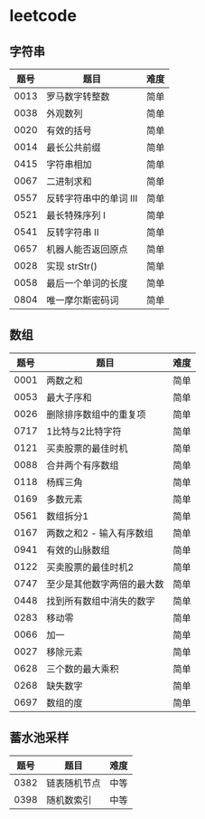 # leetcode

## 字符串
|题号|题目|难度|
|----|----|----|
|0013|罗马数字转整数|简单|
|0038|外观数列|简单|
|0020|有效的括号|简单|
|0014|最长公共前缀|简单|
|0415|字符串相加|简单|
|0067|二进制求和|简单|
|0557|反转字符串中的单词 III|简单|
|0521|最长特殊序列 Ⅰ|简单|
|0541|反转字符串 II|简单|
|0657|机器人能否返回原点|简单|
|0028|实现 strStr()|简单|
|0058|最后一个单词的长度|简单|
|0804|唯一摩尔斯密码词|简单|

## 数组
|题号|题目|难度|
|----|----|----|
|0001|两数之和|简单|
|0053|最大子序和|简单|
|0026|删除排序数组中的重复项|简单|
|0717|1比特与2比特字符|简单|
|0121|买卖股票的最佳时机|简单|
|0088|合并两个有序数组|简单|
|0118|杨辉三角|简单|
|0169|多数元素|简单|
|0561|数组拆分1|简单|
|0167|两数之和2 - 输入有序数组|简单|
|0941|有效的山脉数组|简单|
|0122|买卖股票的最佳时机2|简单|
|0747|至少是其他数字两倍的最大数|简单|
|0448|找到所有数组中消失的数字|简单|
|0283|移动零|简单|
|0066|加一|简单|
|0027|移除元素|简单|
|0628|三个数的最大乘积|简单|
|0268|缺失数字|简单|
|0697|数组的度|简单|

## 蓄水池采样
|题号|题目|难度|
|----|----|----|
|0382|链表随机节点|中等|
|0398|随机数索引|中等|